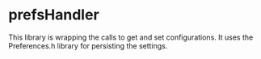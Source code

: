 # prefsHandler
This library is wrapping the calls to get and set configurations. It uses the Preferences.h library for persisting the settings.